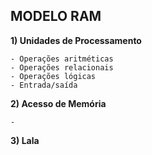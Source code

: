 ## MODELO RAM

**1) Unidades de Processamento**

    - Operações aritméticas
    - Operações relacionais
    - Operações lógicas
    - Entrada/saída

**2) Acesso de Memória**
    
    -

**3) Lala**

